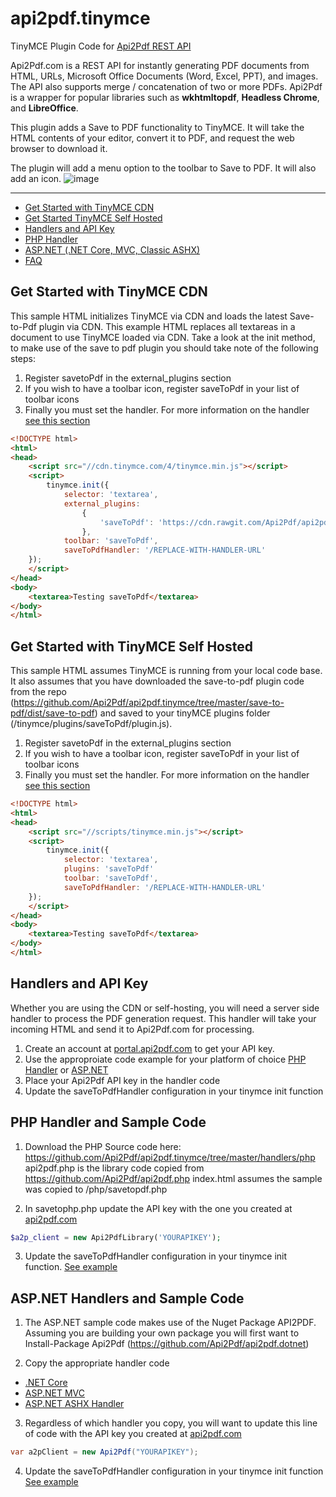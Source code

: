 # api2pdf.tinymce
TinyMCE Plugin Code for [Api2Pdf REST API](https://www.api2pdf.com/documentation) 

Api2Pdf.com is a REST API for instantly generating PDF documents from HTML, URLs, Microsoft Office Documents (Word, Excel, PPT), and images. The API also supports merge / concatenation of two or more PDFs. Api2Pdf is a wrapper for popular libraries such as **wkhtmltopdf**, **Headless Chrome**, and **LibreOffice**.

This plugin adds a Save to PDF functionality to TinyMCE.  It will take the HTML contents of your editor, convert it to PDF, and request the web browser to download it.

The plugin will add a menu option to the toolbar to Save to PDF.  It will also add an icon.
![image](https://user-images.githubusercontent.com/7950956/44163612-e6f02500-a091-11e8-8897-e59a4e7eafcb.png)
***
- [Get Started with TinyMCE CDN](#tinymce-cdn)
- [Get Started TinyMCE Self Hosted](#tinymce-self)
- [Handlers and API Key](#handler)
- [PHP Handler](#php)
- [ASP.NET (.NET Core, MVC, Classic ASHX)](#aspnet)
- [FAQ](https://www.api2pdf.com/faq)


## <a name="tinymce-cdn"></a>Get Started with TinyMCE CDN
This sample HTML initializes TinyMCE via CDN and loads the latest Save-to-Pdf plugin via CDN.  This example HTML replaces all textareas in a document to use TinyMCE loaded via CDN.  Take a look at the init method, to make use of the save to pdf plugin you should take note of the following steps:

1. Register savetoPdf in the external_plugins section
2. If you wish to have a toolbar icon, register saveToPdf in your list of toolbar icons
3. Finally you must set the handler.  For more information on the handler [see this section](#handler)

```html
<!DOCTYPE html>
<html>
<head>
    <script src="//cdn.tinymce.com/4/tinymce.min.js"></script>
    <script>
        tinymce.init({
            selector: 'textarea',
            external_plugins:
                {
                    'saveToPdf': 'https://cdn.rawgit.com/Api2Pdf/api2pdf.tinymce/master/save-to-pdf/dist/save-to-pdf/plugin.js'
                },
            toolbar: 'saveToPdf',
            saveToPdfHandler: '/REPLACE-WITH-HANDLER-URL'
    });
    </script>
</head>
<body>
    <textarea>Testing saveToPdf</textarea>
</body>
</html>
```

## <a name="tinymce-self"></a>Get Started with TinyMCE Self Hosted
This sample HTML assumes TinyMCE is running from your local code base.  It also assumes that you have downloaded the save-to-pdf plugin code from the repo (https://github.com/Api2Pdf/api2pdf.tinymce/tree/master/save-to-pdf/dist/save-to-pdf) and saved to your tinyMCE plugins folder (/tinymce/plugins/saveToPdf/plugin.js).

1. Register savetoPdf in the external_plugins section
2. If you wish to have a toolbar icon, register saveToPdf in your list of toolbar icons
3. Finally you must set the handler.  For more information on the handler [see this section](#handler)

```html
<!DOCTYPE html>
<html>
<head>
    <script src="//scripts/tinymce.min.js"></script>
    <script>
        tinymce.init({
            selector: 'textarea',
            plugins: 'saveToPdf'                
            toolbar: 'saveToPdf',
            saveToPdfHandler: '/REPLACE-WITH-HANDLER-URL'
    });
    </script>
</head>
<body>
    <textarea>Testing saveToPdf</textarea>
</body>
</html>
```

## <a name="handler"></a>Handlers and API Key
Whether you are using the CDN or self-hosting, you will need a server side handler to process the PDF generation request.  This handler will take your incoming HTML and send it to Api2Pdf.com for processing.

1. Create an account at [portal.api2pdf.com](https://portal.api2pdf.com/register) to get your API key.
2. Use the approproiate code example for your platform of choice [PHP Handler](#php) or [ASP.NET](#aspnet)
3. Place your Api2Pdf API key in the handler code
4. Update the saveToPdfHandler configuration in your tinymce init function

## <a name="php"></a>PHP Handler and Sample Code
1. Download the PHP Source code here: https://github.com/Api2Pdf/api2pdf.tinymce/tree/master/handlers/php
api2pdf.php is the library code copied from https://github.com/Api2Pdf/api2pdf.php
index.html assumes the sample was copied to /php/savetopdf.php

2. In savetophp.php update the API key with the one you created at [api2pdf.com](https://portal.api2pdf.com/register)
```php
$a2p_client = new Api2PdfLibrary('YOURAPIKEY');
```

3. Update the saveToPdfHandler configuration in your tinymce init function. [See example](https://github.com/Api2Pdf/api2pdf.tinymce/blob/master/handlers/php/index.html)

## <a name="aspnet"></a>ASP.NET Handlers and Sample Code
1. The ASP.NET sample code makes use of the Nuget Package API2PDF.  Assuming you are building your own package you will first want to Install-Package Api2Pdf (https://github.com/Api2Pdf/api2pdf.dotnet)

2. Copy the appropriate handler code
- [.NET Core](https://github.com/Api2Pdf/api2pdf.tinymce/blob/master/handlers/DotNetExamples/AspNet.Core.Mvc/Controllers/SaveToPdfController.cs)
- [ASP.NET MVC](https://github.com/Api2Pdf/api2pdf.tinymce/blob/master/handlers/DotNetExamples/AspNet.Mvc/Controllers/SaveToPdfController.cs)
- [ASP.NET ASHX Handler](https://github.com/Api2Pdf/api2pdf.tinymce/blob/master/handlers/DotNetExamples/AspNet.WebForm/SaveToPdf.ashx.cs)

3. Regardless of which handler you copy, you will want to update this line of code with the API key you created at [api2pdf.com](https://portal.api2pdf.com/register)
```csharp
var a2pClient = new Api2Pdf("YOURAPIKEY");
```

4. Update the saveToPdfHandler configuration in your tinymce init function [See example](https://github.com/Api2Pdf/api2pdf.tinymce/blob/master/handlers/DotNetExamples/AspNet.WebForm/index.html)
